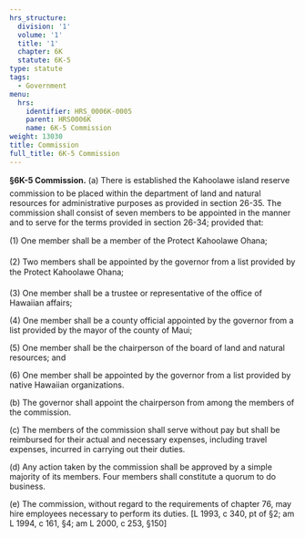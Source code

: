 ```yaml
---
hrs_structure:
  division: '1'
  volume: '1'
  title: '1'
  chapter: 6K
  statute: 6K-5
type: statute
tags:
  - Government
menu:
  hrs:
    identifier: HRS_0006K-0005
    parent: HRS0006K
    name: 6K-5 Commission
weight: 13030
title: Commission
full_title: 6K-5 Commission
---
```

**§6K-5 Commission.** (a) There is established the Kahoolawe island reserve commission to be placed within the department of land and natural resources for administrative purposes as provided in section 26-35\. The commission shall consist of seven members to be appointed in the manner and to serve for the terms provided in section 26-34; provided that:

(1) One member shall be a member of the Protect Kahoolawe Ohana;

(2) Two members shall be appointed by the governor from a list provided by the Protect Kahoolawe Ohana;

(3) One member shall be a trustee or representative of the office of Hawaiian affairs;

(4) One member shall be a county official appointed by the governor from a list provided by the mayor of the county of Maui;

(5) One member shall be the chairperson of the board of land and natural resources; and

(6) One member shall be appointed by the governor from a list provided by native Hawaiian organizations.

(b) The governor shall appoint the chairperson from among the members of the commission.

(c) The members of the commission shall serve without pay but shall be reimbursed for their actual and necessary expenses, including travel expenses, incurred in carrying out their duties.

(d) Any action taken by the commission shall be approved by a simple majority of its members. Four members shall constitute a quorum to do business.

(e) The commission, without regard to the requirements of chapter 76, may hire employees necessary to perform its duties. [L 1993, c 340, pt of §2; am L 1994, c 161, §4; am L 2000, c 253, §150]